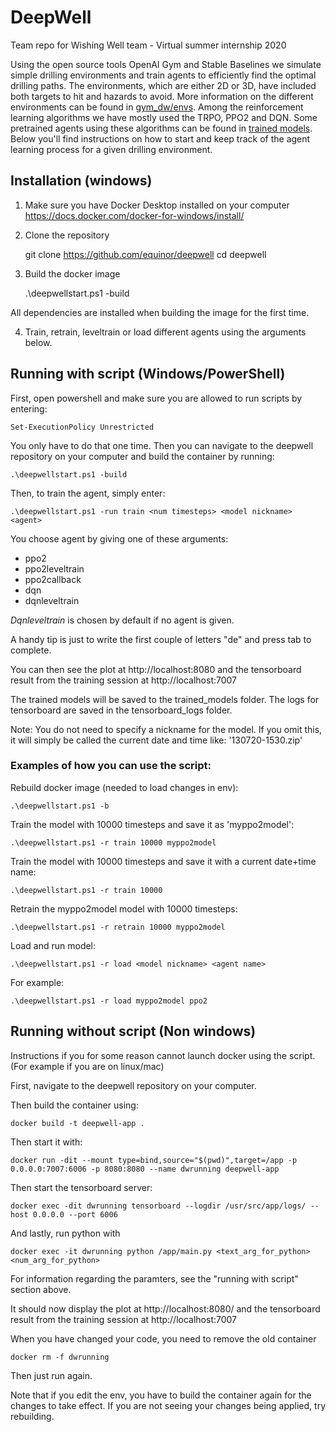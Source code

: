 ﻿# DeepWell
 
Team repo for Wishing Well team - Virtual summer internship 2020

Using the open source tools OpenAI Gym and Stable Baselines we simulate simple drilling environments and train agents to efficiently find the optimal drilling paths. The environments, which are either 2D or 3D, have included both targets to hit and hazards to avoid. More information on the different environments can be found in [gym_dw/envs](https://github.com/equinor/deepwell/blob/dev/env/gym-dw/gym_dw/envs/README.md). Among the reinforcement learning algorithms we have mostly used the TRPO, PPO2 and DQN. Some pretrained agents using these algorithms can be found in [trained models](https://github.com/equinor/deepwell/tree/dev/trained_models). Below you'll find instructions on how to start and keep track of the agent learning process for a given drilling environment.

## Installation (windows)

1. Make sure you have Docker Desktop installed on your computer
    https://docs.docker.com/docker-for-windows/install/

2. Clone the repository 

    git clone https://github.com/equinor/deepwell
    cd deepwell

3. Build the docker image

    .\deepwellstart.ps1 -build

All dependencies are installed when building the image for the first time.

4. Train, retrain, leveltrain or load different agents using the arguments below.

## Running with script (Windows/PowerShell)

First, open powershell and make sure you are allowed to run scripts by entering:

    Set-ExecutionPolicy Unrestricted

You only have to do that one time.
Then you can navigate to the deepwell repository on your computer and build the container by running:

    .\deepwellstart.ps1 -build
Then, to train the agent, simply enter:

    .\deepwellstart.ps1 -run train <num timesteps> <model nickname> <agent>

You choose agent by giving one of these arguments:
* ppo2
* ppo2leveltrain
* ppo2callback
* dqn
* dqnleveltrain

*Dqnleveltrain* is chosen by default if no agent is given.

A handy tip is just to write the first couple of letters "de" and press tab to complete.

You can then see the plot at http://localhost:8080 and the tensorboard result from the training session at http://localhost:7007

The trained models will be saved to the trained_models folder. The logs for tensorboard are saved in the tensorboard_logs folder.

Note: You do not need to specify a nickname for the model. If you omit this, it will simply be called the current date and time like: '130720-1530.zip' 



### Examples of how you can use the script:

Rebuild docker image (needed to load changes in env):

    .\deepwellstart.ps1 -b

Train the model with 10000 timesteps and save it as 'myppo2model':

    .\deepwellstart.ps1 -r train 10000 myppo2model

Train the model with 10000 timesteps and save it with a  current date+time name:

    .\deepwellstart.ps1 -r train 10000
  
Retrain the myppo2model model with 10000 timesteps:

    .\deepwellstart.ps1 -r retrain 10000 myppo2model

Load and run model:

    .\deepwellstart.ps1 -r load <model nickname> <agent name>
    
For example:

    .\deepwellstart.ps1 -r load myppo2model ppo2


## Running without script (Non windows)

Instructions if you for some reason cannot launch docker using the script. 
(For example if you are on linux/mac)


First, navigate to the deepwell repository on your computer.

Then build the container using:

  

    docker build -t deepwell-app .

  

Then start it with:

  

    docker run -dit --mount type=bind,source="$(pwd)",target=/app -p 0.0.0.0:7007:6006 -p 8080:8080 --name dwrunning deepwell-app


Then start the tensorboard server:

    docker exec -dit dwrunning tensorboard --logdir /usr/src/app/logs/ --host 0.0.0.0 --port 6006

And lastly, run python with

    docker exec -it dwrunning python /app/main.py <text_arg_for_python> <num_arg_for_python>

For information regarding the paramters, see the "running with script" section above.

It should now display the plot at http://localhost:8080/ and the tensorboard result from the training session at http://localhost:7007
  

  

When you have changed your code, you need to remove the old container
  

    docker rm -f dwrunning

  
Then just run again.
  

Note that if you edit the env, you have to build the container again for the changes to take effect. If you are not seeing your changes being applied, try rebuilding.
